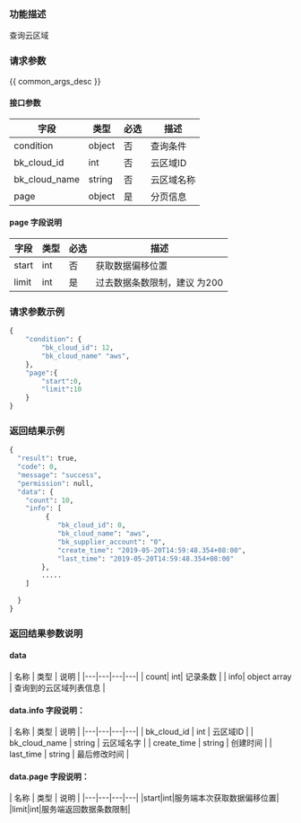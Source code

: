 ### 功能描述

查询云区域

### 请求参数

{{ common_args_desc }}

#### 接口参数

| 字段                 |  类型      | 必选   |  描述       |
|----------------------|------------|--------|-------------|
|condition|object|否|查询条件|
|bk_cloud_id|int|否|云区域ID|
|bk_cloud_name|string|否|云区域名称|
| page| object| 是|分页信息|



#### page 字段说明

| 字段      |  类型      | 必选   |  描述      |
|-----------|------------|--------|------------|
|start|int|否|获取数据偏移位置|
|limit|int|是|过去数据条数限制，建议 为200|


### 请求参数示例

``` python
{
    "condition": {
        "bk_cloud_id": 12,
        "bk_cloud_name" "aws",
    },
    "page":{
        "start":0,
        "limit":10
    }
}
```

### 返回结果示例

```python
{
  "result": true,
  "code": 0,
  "message": "success",
  "permission": null,
  "data": {
    "count": 10,
    "info": [
         {
            "bk_cloud_id": 0,
            "bk_cloud_name": "aws",
            "bk_supplier_account": "0",
            "create_time": "2019-05-20T14:59:48.354+08:00",
            "last_time": "2019-05-20T14:59:48.354+08:00"
        },
        .....
    ]
   
  }
}
```

### 返回结果参数说明

#### data

| 名称  | 类型  | 说明 |
|---|---|---|---|
| count| int| 记录条数 |
| info| object array |  查询到的云区域列表信息 |

#### data.info 字段说明：
| 名称  | 类型  | 说明 |
|---|---|---|---|
| bk_cloud_id | int | 云区域ID |
| bk_cloud_name | string  | 云区域名字 | 
| create_time | string | 创建时间 |
| last_time | string | 最后修改时间 | 


#### data.page 字段说明：

| 名称  | 类型  | 说明 |
|---|---|---|---|
|start|int|服务端本次获取数据偏移位置|
|limit|int|服务端返回数据条数限制|


